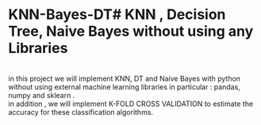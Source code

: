 # KNN-Bayes-DT# KNN , Decision Tree, Naive Bayes without using any Libraries
<br>
in this project we will implement KNN, DT and Naive Bayes with python without using external machine learning libraries
in particular : pandas, numpy and sklearn . <br>
in addition , we will implement K-FOLD CROSS VALIDATION to estimate the accuracy for these classification algorithms. 
